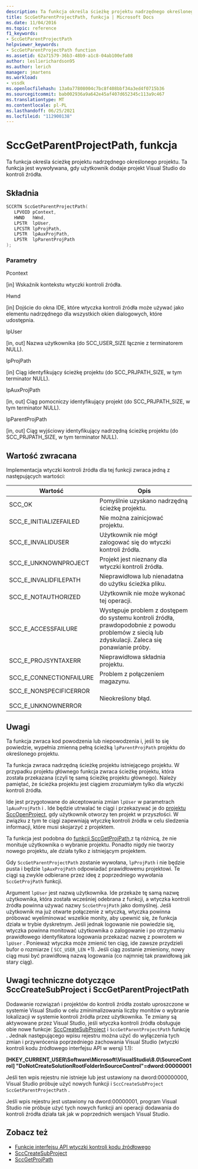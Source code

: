 ```yaml
---
description: Ta funkcja określa ścieżkę projektu nadrzędnego określonego projektu.
title: SccGetParentProjectPath, funkcja | Microsoft Docs
ms.date: 11/04/2016
ms.topic: reference
f1_keywords:
- SccGetParentProjectPath
helpviewer_keywords:
- SccGetParentProjectPath function
ms.assetid: 62a71579-36b3-48b9-a1c8-04ab100efa08
author: leslierichardson95
ms.author: lerich
manager: jmartens
ms.workload:
- vssdk
ms.openlocfilehash: 13a0a77808004c7bc8f408bbf34a3ed4f0715b36
ms.sourcegitcommit: bab002936a9a642e45af407d652345c113a9c467
ms.translationtype: MT
ms.contentlocale: pl-PL
ms.lasthandoff: 06/25/2021
ms.locfileid: "112900138"
---
```

# <a name="sccgetparentprojectpath-function"></a>SccGetParentProjectPath, funkcja
Ta funkcja określa ścieżkę projektu nadrzędnego określonego projektu. Ta funkcja jest wywoływana, gdy użytkownik dodaje projekt Visual Studio do kontroli źródła.

## <a name="syntax"></a>Składnia

```cpp
SCCRTN SccGetParentProjectPath(
   LPVOID pContext,
   HWND   hWnd,
   LPSTR  lpUser,
   LPCSTR lpProjPath,
   LPSTR  lpAuxProjPath,
   LPSTR  lpParentProjPath
);
```

### <a name="parameters"></a>Parametry
 Pcontext

[in] Wskaźnik kontekstu wtyczki kontroli źródła.

 Hwnd

[in] Dojście do okna IDE, które wtyczka kontroli źródła może używać jako elementu nadrzędnego dla wszystkich okien dialogowych, które udostępnia.

 lpUser

[in, out] Nazwa użytkownika (do SCC_USER_SIZE łącznie z terminatorem NULL).

 lpProjPath

[in] Ciąg identyfikujący ścieżkę projektu (do SCC_PRJPATH_SIZE, w tym terminator NULL).

 lpAuxProjPath

[in, out] Ciąg pomocniczy identyfikujący projekt (do SCC_PRJPATH_SIZE, w tym terminator NULL).

 lpParentProjPath

[in, out] Ciąg wyjściowy identyfikujący nadrzędną ścieżkę projektu (do SCC_PRJPATH_SIZE, w tym terminator NULL).

## <a name="return-value"></a>Wartość zwracana
 Implementacja wtyczki kontroli źródła dla tej funkcji zwraca jedną z następujących wartości:

|Wartość|Opis|
|-----------|-----------------|
|SCC_OK|Pomyślnie uzyskano nadrzędną ścieżkę projektu.|
|SCC_E_INITIALIZEFAILED|Nie można zainicjować projektu.|
|SCC_E_INVALIDUSER|Użytkownik nie mógł zalogować się do wtyczki kontroli źródła.|
|SCC_E_UNKNOWNPROJECT|Projekt jest nieznany dla wtyczki kontroli źródła.|
|SCC_E_INVALIDFILEPATH|Nieprawidłowa lub nienadatna do użytku ścieżka pliku.|
|SCC_E_NOTAUTHORIZED|Użytkownik nie może wykonać tej operacji.|
|SCC_E_ACCESSFAILURE|Występuje problem z dostępem do systemu kontroli źródła, prawdopodobnie z powodu problemów z siecią lub zdyskulacji. Zaleca się ponawianie próby.|
|SCC_E_PROJSYNTAXERR|Nieprawidłowa składnia projektu.|
|SCC_E_CONNECTIONFAILURE|Problem z połączeniem magazynu.|
|SCC_E_NONSPECIFICERROR<br /><br /> SCC_E_UNKNOWNERROR|Nieokreślony błąd.|

## <a name="remarks"></a>Uwagi
 Ta funkcja zwraca kod powodzenia lub niepowodzenia i, jeśli to się powiedzie, wypełnia zmienną pełną ścieżką `lpParentProjPath` projektu do określonego projektu.

 Ta funkcja zwraca nadrzędną ścieżkę projektu istniejącego projektu. W przypadku projektu głównego funkcja zwraca ścieżkę projektu, która została przekazana (czyli tę samą ścieżkę projektu głównego). Należy pamiętać, że ścieżka projektu jest ciągiem zrozumiałym tylko dla wtyczki kontroli źródła.

 Ide jest przygotowane do akceptowania zmian `lpUser` w parametrach `lpAuxProjPath` i . Ide będzie utrwalać te ciągi i przekazywać je do [projektu SccOpenProject,](../extensibility/sccopenproject-function.md) gdy użytkownik otworzy ten projekt w przyszłości. W związku z tym te ciągi zapewniają wtyczkę kontroli źródła w celu śledzenia informacji, które musi skojarzyć z projektem.

 Ta funkcja jest podobna do [funkcji SccGetProjPath,](../extensibility/sccgetprojpath-function.md)z tą różnicą, że nie monituje użytkownika o wybranie projektu. Ponadto nigdy nie tworzy nowego projektu, ale działa tylko z istniejącym projektem.

 Gdy `SccGetParentProjectPath` zostanie wywołana, `lpProjPath` i nie będzie pusta i będzie `lpAuxProjPath` odpowiadać prawidłowemu projektowi. Te ciągi są zwykle odbierane przez ideę z poprzedniego wywołania `SccGetProjPath` funkcji.

 Argument `lpUser` jest nazwą użytkownika. Ide przekaże tę samą nazwę użytkownika, która została wcześniej odebrana z funkcji, a wtyczka kontroli źródła powinna używać nazwy `SccGetProjPath` jako domyślnej. Jeśli użytkownik ma już otwarte połączenie z wtyczką, wtyczka powinna próbować wyeliminować wszelkie monity, aby upewnić się, że funkcja działa w trybie dyskretnym. Jeśli jednak logowanie nie powiedzie się, wtyczka powinna monitować użytkownika o zalogowanie i po otrzymaniu prawidłowego identyfikatora logowania przekazać nazwę z powrotem w `lpUser` . Ponieważ wtyczka może zmienić ten ciąg, ide zawsze przydzieli bufor o rozmiarze ( `SCC_USER_LEN` +1). Jeśli ciąg zostanie zmieniony, nowy ciąg musi być prawidłową nazwą logowania (co najmniej tak prawidłową jak stary ciąg).

## <a name="technical-notes-for-scccreatesubproject-and-sccgetparentprojectpath"></a>Uwagi techniczne dotyczące SccCreateSubProject i SccGetParentProjectPath
 Dodawanie rozwiązań i projektów do kontroli źródła zostało uproszczone w systemie Visual Studio w celu zminimalizowania liczby monitów o wybranie lokalizacji w systemie kontroli źródła przez użytkownika. Te zmiany są aktywowane przez Visual Studio, jeśli wtyczka kontroli źródła obsługuje obie nowe funkcje: [SccCreateSubProject](../extensibility/scccreatesubproject-function.md) i `SccGetParentProjectPath` funkcję . Jednak następującego wpisu rejestru można użyć do wyłączenia tych zmian i przywrócenia poprzedniego zachowania Visual Studio (wtyczki kontroli kodu źródłowego interfejsu API w wersji 1.1):

 **[HKEY_CURRENT_USER\Software\Microsoft\VisualStudio\8.0\SourceControl] "DoNotCreateSolutionRootFolderInSourceControl"=dword:00000001**

 Jeśli ten wpis rejestru nie istnieje lub jest ustawiony na dword:000000000, Visual Studio próbuje użyć nowych funkcji i `SccCreateSubProject` `SccGetParentProjectPath` .

 Jeśli wpis rejestru jest ustawiony na dword:00000001, program Visual Studio nie próbuje użyć tych nowych funkcji ani operacji dodawania do kontroli źródła działa tak jak w poprzednich wersjach Visual Studio.

## <a name="see-also"></a>Zobacz też
- [Funkcje interfejsu API wtyczki kontroli kodu źródłowego](../extensibility/source-control-plug-in-api-functions.md)
- [SccCreateSubProject](../extensibility/scccreatesubproject-function.md)
- [SccGetProjPath](../extensibility/sccgetprojpath-function.md)
